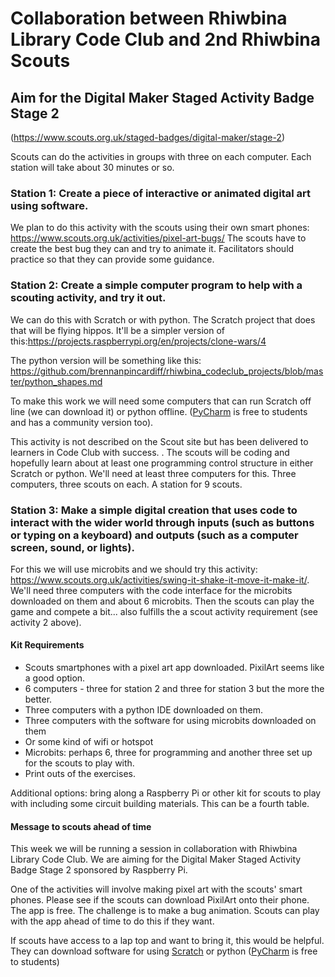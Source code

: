 # Collaboration between Rhiwbina Library Code Club and 2nd Rhiwbina Scouts
## Aim for the Digital Maker Staged Activity Badge Stage 2 
(https://www.scouts.org.uk/staged-badges/digital-maker/stage-2)

Scouts can do the activities in groups with three on each computer. Each station will take about 30 minutes or so. 

### Station 1: Create a piece of interactive or animated digital art using software.
We plan to do this activity with the scouts using their own smart phones: https://www.scouts.org.uk/activities/pixel-art-bugs/
The scouts have to create the best bug they can and try to animate it. 
Facilitators should practice so that they can provide some guidance. 

### Station 2: Create a simple computer program to help with a scouting activity, and try it out.
We can do this with Scratch or with python. 
The Scratch project that does that will be flying hippos. It'll be a simpler version of this:https://projects.raspberrypi.org/en/projects/clone-wars/4

The python version will be something like this: https://github.com/brennanpincardiff/rhiwbina_codeclub_projects/blob/master/python_shapes.md

To make this work we will need some computers that can run Scratch off line (we can download it) or python offline. 
([PyCharm](https://www.jetbrains.com/pycharm/) is free to students and has a community version too). 

This activity is not described on the Scout site but has been delivered to learners in Code Club with success. . 
The scouts will be coding and hopefully learn about at least one programming control structure in either Scratch or python. 
We'll need at least three computers for this. Three computers, three scouts on each. A station for 9 scouts.  

### Station 3: Make a simple digital creation that uses code to interact with the wider world through inputs (such as buttons or typing on a keyboard) and outputs (such as a computer screen, sound, or lights).
For this we will use microbits and we should try this activity: https://www.scouts.org.uk/activities/swing-it-shake-it-move-it-make-it/.
We'll need three computers with the code interface for the microbits downloaded on them and about 6 microbits.
Then the scouts can play the game and compete a bit... also fulfills the a scout activity requirement (see activity 2 above).

#### Kit Requirements
- Scouts smartphones with a pixel art app downloaded. PixilArt seems like a good option. 
- 6 computers - three for station 2 and three for station 3 but the more the better. 
- Three computers with a python IDE downloaded on them.
- Three computers with the software for using microbits downloaded on them
- Or some kind of wifi or hotspot
- Microbits: perhaps 6, three for programming and another three set up for the scouts to play with. 
- Print outs of the exercises.

Additional options: bring along a Raspberry Pi or other kit for scouts to play with including some circuit building materials. This can be a fourth table. 

#### Message to scouts ahead of time
This week we will be running a session in collaboration with Rhiwbina Library Code Club. 
We are aiming for the Digital Maker Staged Activity Badge Stage 2 sponsored by Raspberry Pi. 

One of the activities will involve making pixel art with the scouts' smart phones. Please see if the scouts can download PixilArt onto their phone. The app is free.
The challenge is to make a bug animation. Scouts can play with the app ahead of time to do this if they want. 

If scouts have access to a lap top and want to bring it, this would be helpful. They can download software for using [Scratch](https://scratch.mit.edu/download) or python ([PyCharm](https://www.jetbrains.com/pycharm/) is free to students) 









